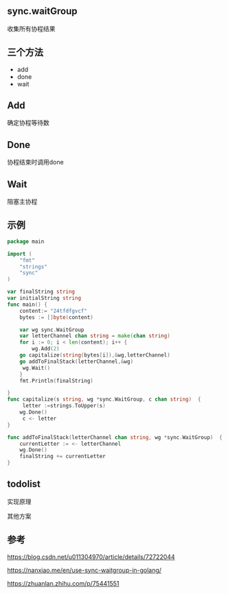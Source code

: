 ## sync.waitGroup 

收集所有协程结果

## 三个方法

- add
- done
- wait

## Add

确定协程等待数

## Done

协程结束时调用done

## Wait

阻塞主协程

## 示例

```go
package main

import (
	"fmt"
	"strings"
	"sync"
)

var finalString string
var initialString string
func main() {
	content:= "24tfdfgvcf"
	bytes := []byte(content)

	var wg sync.WaitGroup
	var letterChannel chan string = make(chan string)
	for i := 0; i < len(content); i++ {
		wg.Add(2)
	go capitalize(string(bytes[i]),&wg,letterChannel)
	go addToFinalStack(letterChannel,&wg)
	 wg.Wait()
	}
	fmt.Println(finalString)

}
func capitalize(s string, wg *sync.WaitGroup, c chan string)  {
	 letter :=strings.ToUpper(s)
	wg.Done()
	 c <- letter
}

func addToFinalStack(letterChannel chan string, wg *sync.WaitGroup)  {
	currentLetter := <- letterChannel
	wg.Done()
	finalString += currentLetter
}
```



## todolist

实现原理

其他方案



## 参考

https://blog.csdn.net/u011304970/article/details/72722044

https://nanxiao.me/en/use-sync-waitgroup-in-golang/

https://zhuanlan.zhihu.com/p/75441551